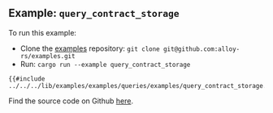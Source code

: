## Example: `query_contract_storage`

To run this example:

- Clone the [examples](https://github.com/alloy-rs/examples) repository: `git clone git@github.com:alloy-rs/examples.git`
- Run: `cargo run --example query_contract_storage`

```rust,ignore
{{#include ../../../lib/examples/examples/queries/examples/query_contract_storage.rs}}
```

Find the source code on Github [here](https://github.com/alloy-rs/examples/tree/main/examples/queries/examples/query_contract_storage.rs).
